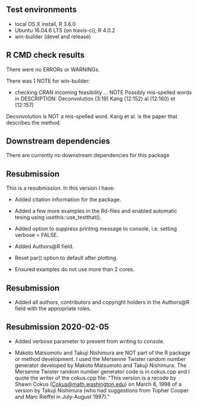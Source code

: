 ## Test environments
* local OS X install, R 3.6.0
* Ubuntu 16.04.6 LTS (on travis-ci), R 4.0.2 
* win-builder (devel and release)

## R CMD check results
There were no ERRORs or WARNINGs. 

There was 1 NOTE for win-builder:

* checking CRAN incoming feasibility ... NOTE
Possibly mis-spelled words in DESCRIPTION: 
  Deconvolution (3:19)
  Kang (12:152)
  al (12:160)
  et (12:157)
  
Deconvolution is NOT a mis-spelled word. Kang et al. is the paper that describes the method.

## Downstream dependencies
There are currently no downstream dependencies for this package

## Resubmission
This is a resubmission. In this version I have:

* Added citation information for the package.

* Added a few more examples in the Rd-files and enabled automatic tesing using usethis::use_testthat().

* Added option to suppress printing message to console, i.e. setting verbose = FALSE.

* Added Authors@R field.

* Reset par() option to default after plotting.

* Ensured examples do not use more than 2 cores.

## Resubmission
* Added all authors, contributors and copyright holders in the Authors@R field with the appropriate roles.

## Resubmission 2020-02-05
* Added verbose parameter to prevent from writing to console.

* Makoto Matsumoto and Takuji Nishimura are NOT part of the R package or method development. I used the Mersenne Twister random number generator developed by Makoto Matsumoto and Takuji Nishimura. The Mersenne Twister random number generator code is in cokus.cpp and I quote the writer of the cokus.cpp file: "This version is a recode by Shawn Cokus (Cokus@math.washington.edu) on March 8, 1998 of a version by Takuji Nishimura (who had suggestions from Topher Cooper and Marc Rieffel in July-August 1997)."






